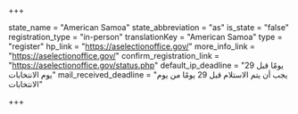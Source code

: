+++

state_name = "American Samoa"
state_abbreviation = "as"
is_state = "false"
registration_type = "in-person"
translationKey = "American Samoa"
type = "register"
hp_link = "https://aselectionoffice.gov/"
more_info_link = "https://aselectionoffice.gov/"
confirm_registration_link = "https://aselectionoffice.gov/status.php"
default_ip_deadline = "29 يومًا قبل يوم الانتخابات"
mail_received_deadline = "يجب أن يتم الاستلام قبل 29 يومًا من يوم الانتخابات"

+++